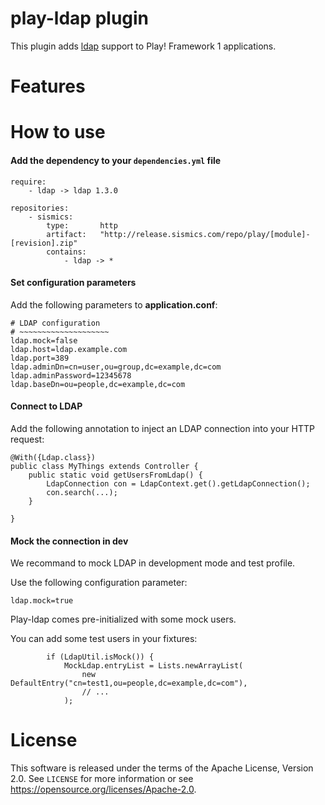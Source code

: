 # play-ldap plugin

This plugin adds [ldap](https://en.wikipedia.org/wiki/Lightweight_Directory_Access_Protocol) support to Play! Framework 1 applications.

# Features

# How to use

####  Add the dependency to your `dependencies.yml` file

```
require:
    - ldap -> ldap 1.3.0

repositories:
    - sismics:
        type:       http
        artifact:   "http://release.sismics.com/repo/play/[module]-[revision].zip"
        contains:
            - ldap -> *

```
####  Set configuration parameters

Add the following parameters to **application.conf**:

```
# LDAP configuration
# ~~~~~~~~~~~~~~~~~~~~
ldap.mock=false
ldap.host=ldap.example.com
ldap.port=389
ldap.adminDn=cn=user,ou=group,dc=example,dc=com
ldap.adminPassword=12345678
ldap.baseDn=ou=people,dc=example,dc=com
```
####  Connect to LDAP

Add the following annotation to inject an LDAP connection into your HTTP request:

```
@With({Ldap.class})
public class MyThings extends Controller {
    public static void getUsersFromLdap() {
        LdapConnection con = LdapContext.get().getLdapConnection();
        con.search(...);
    }

}
```

####  Mock the connection in dev

We recommand to mock LDAP in development mode and test profile.

Use the following configuration parameter:

```
ldap.mock=true
```

Play-ldap comes pre-initialized with some mock users.

You can add some test users in your fixtures:

```
        if (LdapUtil.isMock()) {
            MockLdap.entryList = Lists.newArrayList(
                new DefaultEntry("cn=test1,ou=people,dc=example,dc=com"),
                // ...
            );
```

# License

This software is released under the terms of the Apache License, Version 2.0. See `LICENSE` for more
information or see <https://opensource.org/licenses/Apache-2.0>.
